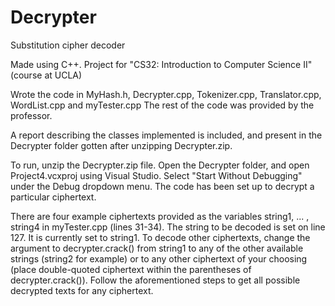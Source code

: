 # Decrypter
Substitution cipher decoder

Made using C++. Project for "CS32: Introduction to Computer Science II" (course at UCLA)

Wrote the code in MyHash.h, Decrypter.cpp, Tokenizer.cpp, Translator.cpp, WordList.cpp and myTester.cpp
The rest of the code was provided by the professor.

A report describing the classes implemented is included, and present in the Decrypter folder gotten after
unzipping Decrypter.zip. 

To run, unzip the Decrypter.zip file. Open the Decrypter folder, and open Project4.vcxproj using Visual Studio. 
Select "Start Without Debugging" under the Debug dropdown menu. The code has been set up to decrypt a 
particular ciphertext. 

There are four example ciphertexts provided as the variables string1, ... , string4
in myTester.cpp (lines 31-34). The string to be decoded is set on line 127. It is currently set to
string1. To decode other ciphertexts, change the argument to decrypter.crack() from string1 to
any of the other available strings (string2 for example) or to any other ciphertext of your choosing 
(place double-quoted ciphertext within the parentheses of decrypter.crack()). Follow the aforementioned 
steps to get all possible decrypted texts for any ciphertext.
